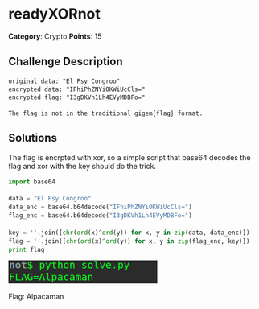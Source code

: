 readyXORnot
========
**Category**: Crypto  **Points**: 15

Challenge Description
------
```
original data: "El Psy Congroo"
encrypted data: "IFhiPhZNYi0KWiUcCls="
encrypted flag: "I3gDKVh1Lh4EVyMDBFo="

The flag is not in the traditional gigem{flag} format.
```

Solutions
------------------
The flag is encrpted with xor, so a simple script that base64 decodes the flag and xor with the key should do the trick.

```python
import base64

data = "El Psy Congroo"
data_enc = base64.b64decode("IFhiPhZNYi0KWiUcCls=")
flag_enc = base64.b64decode("I3gDKVh1Lh4EVyMDBFo=")

key = ''.join([chr(ord(x)^ord(y)) for x, y in zip(data, data_enc)])
flag = ''.join([chr(ord(x)^ord(y)) for x, y in zip(flag_enc, key)])
print flag
```

![screenshot](screenshot.png)

Flag: Alpacaman
